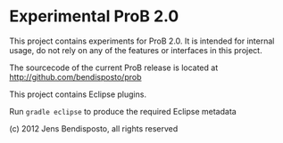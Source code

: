 # Experimental ProB 2.0

This project contains experiments for ProB 2.0.
It is intended for internal usage, do not rely on any of the features or interfaces in this project. 

The sourcecode of the current ProB release is located at http://github.com/bendisposto/prob

This project contains Eclipse plugins. 

Run `gradle eclipse` to produce the required Eclipse metadata
  
(c) 2012 Jens Bendisposto, all rights reserved